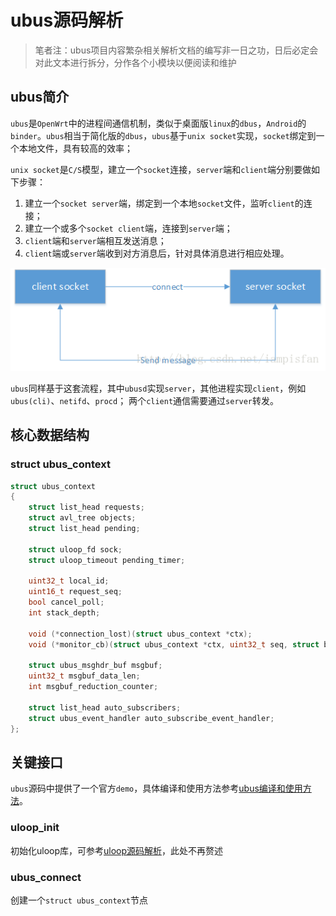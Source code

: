 # ubus源码解析

> 笔者注：ubus项目内容繁杂相关解析文档的编写非一日之功，日后必定会对此文本进行拆分，分作各个小模块以便阅读和维护



## ubus简介

`ubus`是`OpenWrt`中的进程间通信机制，类似于桌面版`linux`的`dbus`，`Android`的`binder`。`ubus`相当于简化版的`dbus`，`ubus`基于`unix socket`实现，`socket`绑定到一个本地文件，具有较高的效率；

`unix socket`是`C/S`模型，建立一个`socket`连接，`server`端和`client`端分别要做如下步骤：

1. 建立一个`socket server`端，绑定到一个本地`socket`文件，监听`client`的连接；
2. 建立一个或多个`socket client`端，连接到`server`端；
3. `client`端和`server`端相互发送消息；
4. `client`端或`server`端收到对方消息后，针对具体消息进行相应处理。

![20170926223831050](./img/20170926223831050.png)

`ubus`同样基于这套流程，其中`ubusd`实现`server`，其他进程实现`client`，例如`ubus(cli)`、`netifd`、`procd`；
两个`client`通信需要通过`server`转发。



## 核心数据结构

### **struct ubus_context**

```c
struct ubus_context
{
	struct list_head requests;
	struct avl_tree objects;
	struct list_head pending;

	struct uloop_fd sock;
	struct uloop_timeout pending_timer;

	uint32_t local_id;
	uint16_t request_seq;
	bool cancel_poll;
	int stack_depth;

	void (*connection_lost)(struct ubus_context *ctx);
	void (*monitor_cb)(struct ubus_context *ctx, uint32_t seq, struct blob_attr *data);

	struct ubus_msghdr_buf msgbuf;
	uint32_t msgbuf_data_len;
	int msgbuf_reduction_counter;

	struct list_head auto_subscribers;
	struct ubus_event_handler auto_subscribe_event_handler;
};
```



## 关键接口

`ubus`源码中提供了一个官方`demo`，具体编译和使用方法参考[ubus编译和使用方法](https://github.com/Garfield-1/StudyNotes/tree/master/07_%E5%BC%80%E6%BA%90%E9%A1%B9%E7%9B%AE%E8%A7%A3%E6%9E%90/03_ubus%E6%BA%90%E7%A0%81%E8%A7%A3%E6%9E%90/%E6%BA%90%E7%A0%81%E8%A7%A3%E6%9E%90/01_ubus%E7%BC%96%E8%AF%91)。

### uloop_init

初始化uloop库，可参考[uloop源码解析](https://github.com/Garfield-1/StudyNotes/tree/master/07_%E5%BC%80%E6%BA%90%E9%A1%B9%E7%9B%AE%E8%A7%A3%E6%9E%90/02_uloop%E8%A7%A3%E6%9E%90/%E6%BA%90%E7%A0%81%E8%A7%A3%E6%9E%90)，此处不再赘述

### ubus_connect

创建一个`struct ubus_context`节点

